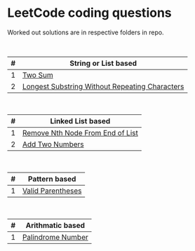 # LeetCode coding questions

Worked out solutions are in respective folders in repo.

</br>

| # | String or List based |
|---| ----- |
|1|[Two Sum](https://leetcode.com/problems/two-sum/)
|2|[Longest Substring Without Repeating Characters](https://leetcode.com/problems/longest-substring-without-repeating-characters/)

</br>

| # | Linked List based |
|---| ----- |
|1|[Remove Nth Node From End of List](https://leetcode.com/problems/remove-nth-node-from-end-of-list/)
|2|[Add Two Numbers](https://leetcode.com/problems/add-two-numbers/)


</br>

| # | Pattern based |
|---| ----- |
|1|[Valid Parentheses](https://leetcode.com/problems/valid-parentheses/)


</br>

| # | Arithmatic based |
|---| ----- |
|1|[Palindrome Number](https://leetcode.com/problems/palindrome-number/)